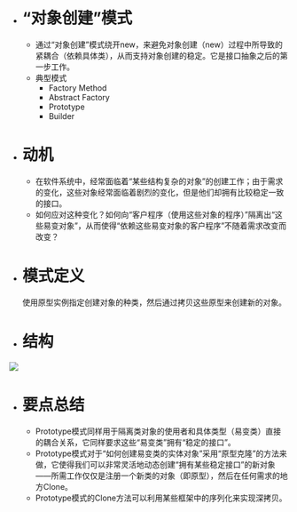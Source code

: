 - # “对象创建”模式
  - 通过“对象创建”模式绕开new，来避免对象创建（new）过程中所导致的紧耦合（依赖具体类），从而支持对象创建的稳定。它是接口抽象之后的第一步工作。
  - 典型模式
    - Factory Method
    - Abstract Factory
    - Prototype
    - Builder
    
- # 动机
  - 在软件系统中，经常面临着“某些结构复杂的对象”的创建工作；由于需求的变化，这些对象经常面临着剧烈的变化，但是他们却拥有比较稳定一致的接口。
  - 如何应对这种变化？如何向“客户程序（使用这些对象的程序）”隔离出“这些易变对象”，从而使得“依赖这些易变对象的客户程序”不随着需求改变而改变？
  
- # 模式定义
  使用原型实例指定创建对象的种类，然后通过拷贝这些原型来创建新的对象。
  
- # 结构
![](https://github.com/havenow/my-C-plus-plus/blob/master/C%2B%2B%E8%AE%BE%E8%AE%A1%E6%A8%A1%E5%BC%8F/images/%E7%BB%93%E6%9E%84%EF%BC%88Structure%EF%BC%89-prototype.png)  
  
- # 要点总结
  - Prototype模式同样用于隔离类对象的使用者和具体类型（易变类）直接的耦合关系，它同样要求这些“易变类”拥有“稳定的接口”。
  - Prototype模式对于“如何创建易变类的实体对象”采用“原型克隆”的方法来做，它使得我们可以非常灵活地动态创建“拥有某些稳定接口”的新对象——所需工作仅仅是注册一个新类的对象（即原型），然后在任何需求的地方Clone。
  - Prototype模式的Clone方法可以利用某些框架中的序列化来实现深拷贝。
  
  
